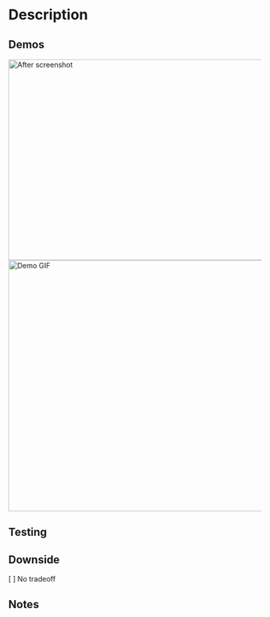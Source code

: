 # Description

<!-- Write a description of the changes you made here. -->

## Demos 
<!-- Replace IMAGE_URL with your actual image URL -->
<img src="IMAGE_URL" alt="After screenshot" width="600" height="400">

<!-- For animated demos, use HTML img tag for consistent sizing -->
<!-- <img src="GIF_URL" alt="Demo description" width="800" height="500"> -->
<img src="GIF_URL" alt="Demo GIF" width="800" height="500">

## Testing

## Downside
<!-- Any Tradeoffs made? -->
[ ] No tradeoff
## Notes
